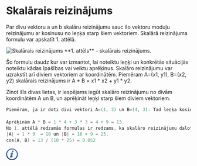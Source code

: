 # Skalārais reizinājums

Par divu vektoru a un b skalāru reizinājumu sauc šo vektoru moduļu reizinājumu ar kosinusu no leņķa starp šiem vektoriem. Skalārā reizinājuma formulu var apskatīt 1. attēlā.

<img alt="Skalārais reizinājums" src="/media/theory/dot_product.gif"/>
**1. attēls** - skalārais reizinājums.

Šo formulu daudz kur var izmantot, lai noteiktu leņķi un konkrētās situācijās noteiktu kādas īpašības vai veiktu aprēķinus. Skalāro reizinājumu var uzrakstīt arī diviem vektoriem ar koordinātēm. Piemēram A=(x1, y1), B=(x2, y2) skalārais reizinājums ir A * B = x1 * x2 + y1 * y2.

Zinot šīs divas lietas, ir iespējams iegūt skalāro reizinājumu no divām koordinātēm A un B, un aprēķināt leņķi starp šiem diviem vektoriem. 

```cpp
Piemēram, ja ir doti divi vektori A=(1, 3) un B=(4, 3). Tad leņķa kosinusu starp šiem diviem vektoriem var aprēķināt sekojoši.

Aprēķinām A * B = 1 * 4 + 3 * 3 = 4 + 9 = 13.
No 1. attēlā redzamās formulas ir redzams, ka skalāro reizinājumu dalot ar vektoru garumu reizinājumu var iegūt kosīnusu.
|A| = 1 * 9  = 10 un |B| = 16 + 9 = 25.
cos(A, B) = 13 / (10 * 25) = 0.052
```

<a href="http://community.topcoder.com/tc?module=Static&d1=tutorials&d2=geometry1" target="_blank">![Vairāk informācija](/media/theory/information.png)</a>